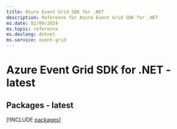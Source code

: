```yaml
---
title: Azure Event Grid SDK for .NET
description: Reference for Azure Event Grid SDK for .NET
ms.date: 02/09/2024
ms.topic: reference
ms.devlang: dotnet
ms.service: event-grid
---
```

# Azure Event Grid SDK for .NET - latest
## Packages - latest
[!INCLUDE [packages](event-grid-index.md)]